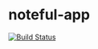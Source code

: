 # noteful-app

[![Build Status](https://travis-ci.org/thinkful-ei23/clinton-node-noteful.svg?branch=master)](https://travis-ci.org/thinkful-ei23/clinton-node-noteful)
